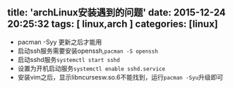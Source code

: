 title: 'archLinux安装遇到的问题'
date: 2015-12-24 20:25:32
tags: [ linux,arch ]
categories: [linux]
---

 - pacman -Syy 更新之后才能用
 - 启动ssh服务需要安装openssh,`pacman -S openssh`
 - 启动sshd服务`systemctl start sshd `
 - 设置为开机启动服务`systemctl enable sshd.service`
 - 安装vim之后，显示libncursesw.so.6不能找到，运行`pacman -Syu`升级即可
<!--more-->
